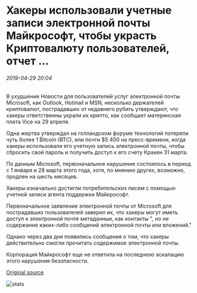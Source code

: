 # Хакеры использовали учетные записи электронной почты Майкрософт, чтобы украсть Криптовалюту пользователей, отчет ...

###### 2019-04-29 20:04

В ухудшение Новости для пользователей услуг электронной почты Microsoft, как Outlook, Hotmail и MSN, несколько держателей криптовалют, пострадавших от недавнего рубить утверждают, что хакеры ответственны украли их крипто, как сообщает материнская плата Vice на 29 апреля.

Одна жертва утверждал на голландском форуме технологий потеряли чуть более 1 Bitcoin (BTC), или почти $5 400 на пресс-времени, когда хакеры использовали его учетную запись электронной почты, чтобы сбросить свой пароль и получить доступ к его счету Кракен 31 марта.

По данным Microsoft, первоначальное нарушение состоялось в период с 1 января и 28 марта этого года, хотя, по мнению других, возможно, продлен на шесть месяцев.

Хакеры изначально достигли потребительских писем с помощью учетной записи агента поддержки Майкрософт.

Первоначальное заявление электронной почты от Microsoft для пострадавших пользователей заверил их, что хакеры могут иметь доступ к электронной почте метаданные, как контакты ", но не содержание каких-либо сообщений электронной почты или вложений."

Однако через два дня появились сообщения о том, что хакеры действительно смогли прочитать содержимое электронной почты.

Корпорация Майкрософт еще не ответила на последнюю эскалацию этого нарушения безопасности.

[Original source](https://cointelegraph.com/news/hackers-used-microsoft-email-accounts-to-steal-users-cryptocurrency-report)

![stats](https://c.statcounter.com/11760860/0/a89fa40b/1/ "stats")